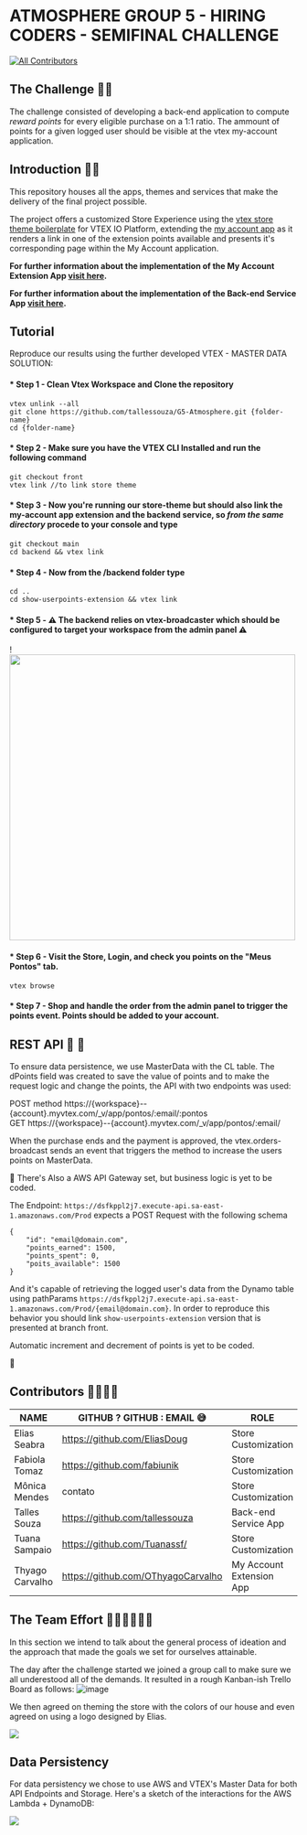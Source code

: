 
# ATMOSPHERE GROUP 5 - HIRING CODERS - SEMIFINAL CHALLENGE
<!-- ALL-CONTRIBUTORS-BADGE:START - Do not remove or modify this section -->
[![All Contributors](https://img.shields.io/badge/all_contributors-6-purple.svg?style=flat-square)](#contributors-)
<!-- ALL-CONTRIBUTORS-BADGE:END -->

## The Challenge 💪💪

The challenge consisted of developing a back-end application to compute  *reward points* for every eligible purchase on a 1:1 ratio. The ammount of points for a given logged user should be visible at the vtex my-account application.


## Introduction 📑📑
This repository houses all the apps, themes and services that make the delivery of the final project possible. 

The project offers a customized Store Experience using the [vtex store theme boilerplate](https://github.com/vtex-apps/store-theme) for VTEX IO Platform, extending the [my account app](https://github.com/vtex-apps/my-account) as it renders a link in one of the extension points available and presents it's corresponding page within the My Account application.

**For further information about the implementation of the My Account Extension App [visit here](#).**

**For further information about the implementation of the Back-end Service App [visit here](#).**

## Tutorial

Reproduce our results using the further developed VTEX - MASTER DATA SOLUTION:

#### * Step 1 - Clean Vtex Workspace and Clone the repository
```
vtex unlink --all
git clone https://github.com/tallessouza/G5-Atmosphere.git {folder-name}
cd {folder-name}

```

#### * Step 2 - Make sure you have the VTEX CLI Installed and run the following command
```
git checkout front
vtex link //to link store theme

```
#### * Step 3 - Now you're running our store-theme but should also link the my-account app extension and the backend service, so *from the same directory* procede to your console and type

```
git checkout main
cd backend && vtex link
```

#### * Step 4 - Now from the /backend folder type
```
cd ..
cd show-userpoints-extension && vtex link
```

#### * Step 5 - ⚠️ The backend relies on vtex-broadcaster which should be configured to target your workspace from the admin panel ⚠️ 
!<img width="500" src="https://user-images.githubusercontent.com/64051560/180149458-9385cd03-423a-41d8-84df-30564c1f3966.png"/>


#### * Step 6 - Visit the Store, Login, and check you points on the "Meus Pontos" tab. 
```
vtex browse
```
#### * Step 7 - Shop and handle the order from the admin panel to trigger the points event. Points should be added to your account. 



## REST API 🔀 🔀

To ensure data persistence, we use MasterData with the CL table. The dPoints field was created to save the value of points and to make the request logic and change the points, the API with two endpoints was used:<br/>

POST method https://{workspace}--{account}.myvtex.com/_v/app/pontos/:email/:pontos <br/>
GET https://{workspace}--{account}.myvtex.com/_v/app/pontos/:email/

When the purchase ends and the payment is approved, the vtex.orders-broadcast sends an event that triggers the method to increase the users points on MasterData.

🔴 There's Also a AWS API Gateway set, but business logic is yet to be coded.

The Endpoint: `https://dsfkppl2j7.execute-api.sa-east-1.amazonaws.com/Prod` expects a POST Request with the following schema
```
{
	"id": "email@domain.com",
	"points_earned": 1500,
	"points_spent": 0,
	"poits_available": 1500
}
```

And it's capable of retrieving the logged user's data from the Dynamo table using pathParams `https://dsfkppl2j7.execute-api.sa-east-1.amazonaws.com/Prod/{email@domain.com}`. In order to reproduce this behavior you should link `show-userpoints-extension` version that is presented at branch front.

Automatic increment and decrement of points is yet to be coded.

🔴

## Contributors 👩‍💻👨‍💻

NAME | GITHUB ? GITHUB : EMAIL 😅 | ROLE
| --- | --- | --- 
|Elias Seabra | https://github.com/EliasDoug | Store Customization
|Fabiola Tomaz |https://github.com/fabiunik| Store Customization
|Mônica Mendes | contato | Store Customization
|Talles Souza | https://github.com/tallessouza| Back-end Service App
|Tuana Sampaio | https://github.com/Tuanassf/| Store Customization
|Thyago Carvalho | https://github.com/OThyagoCarvalho | My Account Extension App



## The Team Effort 🧑‍🤝‍🧑🧑‍🤝‍🧑 
In this section we intend to talk about the general process of ideation and the approach that made the goals we set for ourselves attainable.

The day after the challenge started we joined a group call to make sure we all underestood all of the demands. It resulted in a rough Kanban-ish Trello Board as follows:
![image](https://user-images.githubusercontent.com/64051560/179425558-f03bb9fa-9340-41a0-916f-033b7475910c.png)

We then agreed on theming the store with the colors of our house and even agreed on using a logo designed by Elias.

<p float="left">
<img src="https://user-images.githubusercontent.com/64051560/180140661-ca7c16a7-4b58-4eea-940b-f5fe50e0497e.png" />

## Data Persistency

For data persistency we chose to use AWS and VTEX's Master Data for both API Endpoints and Storage. Here's a sketch of the interactions for the AWS Lambda + DynamoDB:


<img src="https://user-images.githubusercontent.com/64051560/180141316-9a5e698f-4f6e-4fd4-bbef-2bb0f2015b24.png"/>










